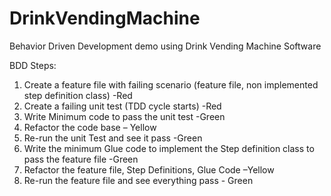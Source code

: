 DrinkVendingMachine
===================

Behavior Driven Development demo using Drink Vending Machine Software

BDD Steps:

1.	Create a feature file with failing scenario (feature file, non implemented step definition class) -Red
2.	Create a failing unit test (TDD cycle starts)  -Red
3.	Write Minimum code to pass the unit test  -Green
4.	Refactor the code base – Yellow
5.	Re-run the unit Test and see it pass -Green
6.	Write the minimum Glue code to implement the Step definition class to pass the feature file -Green
7.	Refactor the feature file, Step Definitions, Glue Code –Yellow
8.	Re-run the feature file and see everything pass - Green
